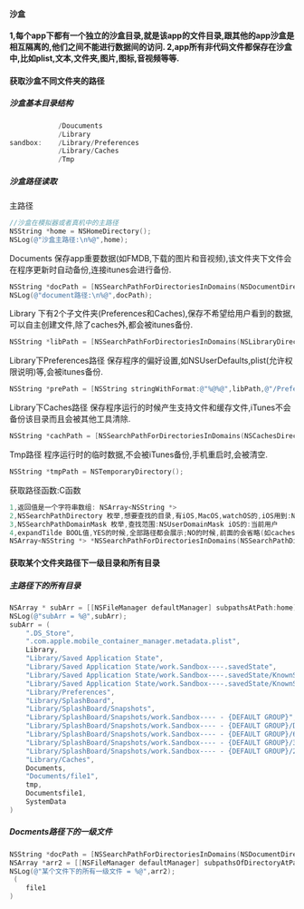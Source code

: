 #### 沙盒

**1,每个app下都有一个独立的沙盒目录,就是该app的文件目录,跟其他的app沙盒是相互隔离的,他们之间不能进行数据间的访问.
2,app所有非代码文件都保存在沙盒中,比如plist,文本,文件夹,图片,图标,音视频等等.**



#### 获取沙盒不同文件夹的路径

##### 沙盒基本目录结构

```objective-c
            /Doucuments
            /Library
sandbox:    /Library/Preferences
            /Library/Caches
            /Tmp
```

##### 沙盒路径读取

主路径

```objective-c
//沙盒在模拟器或者真机中的主路径
NSString *home = NSHomeDirectory();
NSLog(@"沙盒主路径:\n%@",home);
```

Documents
保存app重要数据(如FMDB,下载的图片和音视频),该文件夹下文件会在程序更新时自动备份,连接itunes会进行备份.

```objective-c
NSString *docPath = [NSSearchPathForDirectoriesInDomains(NSDocumentDirectory,NSUserDomainMask, YES) lastObject]; 
NSLog(@"document路径:\n%@",docPath);
```

Library
下有2个子文件夹(Preferences和Caches),保存不希望给用户看到的数据,可以自主创建文件,除了caches外,都会被itunes备份.

```objective-c
NSString *libPath = [NSSearchPathForDirectoriesInDomains(NSLibraryDirectory, NSUserDomainMask, YES) lastObject];
```

Library下Preferences路径
保存程序的偏好设置,如NSUserDefaults,plist(允许权限说明)等,会被itunes备份.

```objective-c
NSString *prePath = [NSString stringWithFormat:@"%@%@",libPath,@"/Preferences"];
```

Library下Caches路径
保存程序运行的时候产生支持文件和缓存文件,iTunes不会备份该目录而且会被其他工具清除.

```objective-c
NSString *cachPath = [NSSearchPathForDirectoriesInDomains(NSCachesDirectory, NSUserDomainMask, YES) lastObject];
```

Tmp路径
程序运行时的临时数据,不会被iTunes备份,手机重启时,会被清空.

```objective-c
NSString *tmpPath = NSTemporaryDirectory();
```

获取路径函数:C函数

```objective-c
1,返回值是一个字符串数组: NSArray<NSString *>
2,NSSearchPathDirectory 枚举,想要查找的目录,有iOS,MacOS,watchOS的,iOS用到:NSDocumentDirectory,NSLibraryDirectory,NSCachesDirectory
3,NSSearchPathDomainMask 枚举,查找范围:NSUserDomainMask iOS的:当前用户
4,expandTilde BOOL值,YES的时候,全部路径都会展示;NO的时候,前面的会省略(如caches路径会变成:~Caches)  
NSArray<NSString *> *NSSearchPathForDirectoriesInDomains(NSSearchPathDirectory directory, NSSearchPathDomainMask domainMask, BOOL expandTilde);
```

#### 获取某个文件夹路径下一级目录和所有目录

##### 主路径下的所有目录

```objective-c
NSArray * subArr = [[NSFileManager defaultManager] subpathsAtPath:home];
NSLog(@"subArr = %@",subArr);
subArr = (
    ".DS_Store",
    ".com.apple.mobile_container_manager.metadata.plist",
    Library,
    "Library/Saved Application State",
    "Library/Saved Application State/work.Sandbox----.savedState",
    "Library/Saved Application State/work.Sandbox----.savedState/KnownSceneSessions",
    "Library/Saved Application State/work.Sandbox----.savedState/KnownSceneSessions/data.data",
    "Library/Preferences",
    "Library/SplashBoard",
    "Library/SplashBoard/Snapshots",
    "Library/SplashBoard/Snapshots/work.Sandbox---- - {DEFAULT GROUP}",
    "Library/SplashBoard/Snapshots/work.Sandbox---- - {DEFAULT GROUP}/DE69DCF5-A4F3-4F0B-B5A0-74368B24E796@2x.ktx",
    "Library/SplashBoard/Snapshots/work.Sandbox---- - {DEFAULT GROUP}/6D660E24-4C00-47D1-BC75-42D929F9969B@2x.ktx",
    "Library/SplashBoard/Snapshots/work.Sandbox---- - {DEFAULT GROUP}/301F834A-80C7-4AF2-8AA6-C16369B5A90D@2x.ktx",
    "Library/SplashBoard/Snapshots/work.Sandbox---- - {DEFAULT GROUP}/2F1A81AA-A919-4542-967B-225EB2DED409@2x.ktx",
    "Library/Caches",
    Documents,
    "Documents/file1",
    tmp,
    Documentsfile1,
    SystemData
)
```

##### Docments路径下的一级文件

```objective-c
NSString *docPath = [NSSearchPathForDirectoriesInDomains(NSDocumentDirectory,NSUserDomainMask, YES) lastObject];
NSArray *arr2 = [[NSFileManager defaultManager] subpathsOfDirectoryAtPath:docPath error:nil];
NSLog(@"某个文件下的所有一级文件 = %@",arr2);
 (
    file1
)
```
